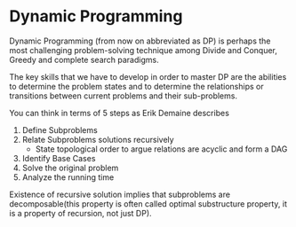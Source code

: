 # Dynamic Programming

Dynamic Programming (from now on abbreviated as DP) is perhaps the most challenging
problem-solving technique among Divide and Conquer, Greedy and complete search paradigms.

The key skills that we have to develop in order to master DP are the abilities to determine the problem states and to determine the relationships or transitions between current
problems and their sub-problems.

You can think in terms of 5 steps as Erik Demaine describes
1. Define Subproblems
2. Relate Subproblems solutions recursively
    * State topological order to argue relations are acyclic and form a DAG
3. Identify Base Cases
4. Solve the original problem
5. Analyze the running time

Existence of recursive solution implies that subproblems are decomposable(this property is often called optimal substructure property, it is a property of recursion, not just DP).
